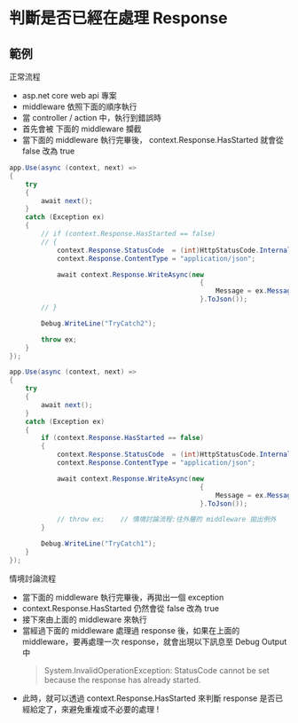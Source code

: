 # 判斷是否已經在處理 Response

## 範例

正常流程

-   asp.net core web api 專案
-   middleware 依照下面的順序執行
-   當 controller / action 中，執行到錯誤時
-   首先會被 下面的 middleware 攔截
-   當下面的 middleware 執行完畢後， context.Response.HasStarted 就會從 false 改為 true

```csharp
app.Use(async (context, next) =>
{
    try
    {
        await next();
    }
    catch (Exception ex)
    {
        // if (context.Response.HasStarted == false)
        // {
            context.Response.StatusCode  = (int)HttpStatusCode.InternalServerError;
            context.Response.ContentType = "application/json";

            await context.Response.WriteAsync(new
                                                {
                                                    Message = ex.Message,
                                                }.ToJson());
        // }

        Debug.WriteLine("TryCatch2");

        throw ex;
    }
});

app.Use(async (context, next) =>
{
    try
    {
        await next();
    }
    catch (Exception ex)
    {
        if (context.Response.HasStarted == false)
        {
            context.Response.StatusCode  = (int)HttpStatusCode.InternalServerError;
            context.Response.ContentType = "application/json";

            await context.Response.WriteAsync(new
                                                {
                                                    Message = ex.Message,
                                                }.ToJson());

            // throw ex;    // 情境討論流程:往外層的 middleware 拋出例外
        }

        Debug.WriteLine("TryCatch1");
    }
});
```

情境討論流程

-   當下面的 middleware 執行完畢後，再拋出一個 exception
-   context.Response.HasStarted 仍然會從 false 改為 true
-   接下來由上面的 middleware 來執行
-   當經過下面的 middleware 處理過 response 後，如果在上面的 middleware，要再處理一次 response，就會出現以下訊息至 Debug Output 中
    > System.InvalidOperationException: StatusCode cannot be set because the response has already started.
-   此時，就可以透過 context.Response.HasStarted 來判斷 response 是否已經給定了，來避免重複或不必要的處理 !
